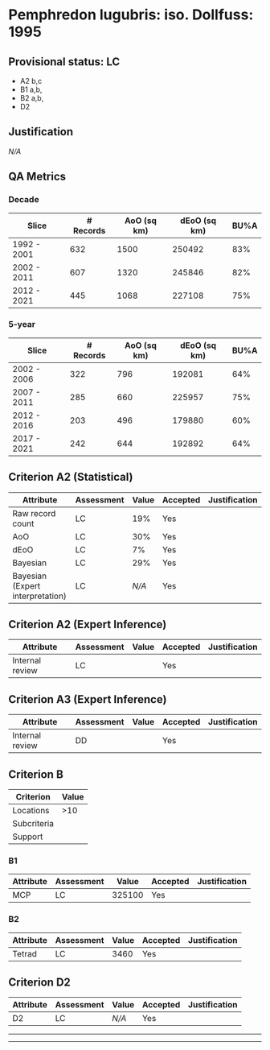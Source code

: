 # Pemphredon lugubris: iso. Dollfuss: 1995
## Provisional status: LC
- A2 b,c
- B1 a,b, 
- B2 a,b, 
- D2

## Justification
*N/A*
## QA Metrics
### Decade
| Slice | # Records | AoO (sq km) | dEoO (sq km) |BU%A |
|---|---|---|---|---|
|1992 - 2001|632|1500|250492|83%|
|2002 - 2011|607|1320|245846|82%|
|2012 - 2021|445|1068|227108|75%|
### 5-year
| Slice | # Records | AoO (sq km) | dEoO (sq km) |BU%A |
|---|---|---|---|---|
|2002 - 2006|322|796|192081|64%|
|2007 - 2011|285|660|225957|75%|
|2012 - 2016|203|496|179880|60%|
|2017 - 2021|242|644|192892|64%|
## Criterion A2 (Statistical)
|Attribute|Assessment|Value|Accepted|Justification
|---|---|---|---|---|
|Raw record count|LC|19%|Yes||
|AoO|LC|30%|Yes||
|dEoO|LC|7%|Yes||
|Bayesian|LC|29%|Yes||
|Bayesian (Expert interpretation)|LC|*N/A*|Yes||
## Criterion A2 (Expert Inference)
|Attribute|Assessment|Value|Accepted|Justification
|---|---|---|---|---|
|Internal review|LC||Yes||
## Criterion A3 (Expert Inference)
|Attribute|Assessment|Value|Accepted|Justification
|---|---|---|---|---|
|Internal review|DD||Yes||
## Criterion B
|Criterion| Value|
|---|---|
|Locations|>10|
|Subcriteria||
|Support||
### B1
|Attribute|Assessment|Value|Accepted|Justification
|---|---|---|---|---|
|MCP|LC|325100|Yes||
### B2
|Attribute|Assessment|Value|Accepted|Justification
|---|---|---|---|---|
|Tetrad|LC|3460|Yes||
## Criterion D2
|Attribute|Assessment|Value|Accepted|Justification
|---|---|---|---|---|
|D2|LC|*N/A*|Yes||
---
 ---
 <br><br>

